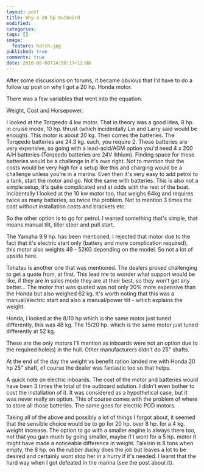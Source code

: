 ```yaml
---
layout: post
title: Why a 20 hp Outboard
modified:
categories: 
tags: []
image: 
  feature: hatch.jpg
published: true
comments: true
date: 2016-08-08T14:58:17+12:00
---
```


After some discussions on forums, it became obvious that I'd have to do a follow
up post on why I got a 20 hp. Honda motor.

There was a few variables that went into the equation.

Weight, Cost and Horsepower.

I looked at  the Torqeedo 4 kw motor. That  in theory was a good idea,  8 hp. in
cruise  mode, 10  hp. thrust  (which incidentally  Lin and  Larry said  would be
enough).  This motor  is about  20 kg.  Then comes  the batteries.  The Torqeedo
batteries are 24.3 kg. each, you  require 2. These batteries are very expensive,
so going with a lead-acid/AGM option you'd  need 4 x 200 A/H batteries (Torqeedo
batteries  are 24V  lithium).  Finding  space for  these  batteries  would be  a
challenge in it's  own right. Not to  mention that the costs would  be very high
for a  setup like  this and  charging would be  a challenge  unless you're  in a
marina. Even then  it's very easy to add  petrol to a tank, start  the motor and
go. Not  the same with batteries.  This is also  not a simple setup,  it's quite
complicated and at odds with the rest  of the boat. Incidentally I looked at the
10 kw motor too, that weighs 64kg and requires twice as many batteries, so twice
the problem.  Not to  mention 3  times the cost  without installation  costs and
brackets etc.

So the other option is to go  for petrol. I wanted something that's simple, that
means manual tilt, tiller steer and pull start.

The Yamaha  9.9 hp. has been  mentioned, I rejected  that motor due to  the fact
that it's  electric start  only (battery and  more complication  required), this
motor also  weights 49 -  52KG depending on  the model. So  not a lot  of upside
here.

Tohatsu is another one that was mentioned. The dealers proved challenging to get
a quote from,  at first. This lead me  to wonder what support would  be like, if
they are in sales  mode they are at their best, so they  won't get any better...
The motor  that was quoted was  not only 20%  more expensive than the  Honda but
also weighed 62 kg. It's worth noting  that this was a manual/electric start and
also a manual/power tilt - which explains the weight.

Honda, I looked at  the 8/10 hp which is the same  motor just tuned differently,
this was 48 kg. The 15/20 hp. which  is the same motor just tuned differently at
52 kg.

These are the only motors I'll mention as inboards were not an option due to the
required hole(s) in the hull. Other manufacturers didn't do 25" shafts.

At the end  of the day the weight  vs benefit ration landed me with  Honda 20 hp
25" shaft, of course the dealer was fantastic too so that helps.

A quick  note on electric  inboards. The cost of  the motor and  batteries would
have been 3  times the total of  the outboard solution. I didn't  even bother to
cost the installation  of it. It was  considered as a hypothetical  case, but it
was never really  an option. This of  course comes with the problem  of where to
store all those batteries. The same goes for electric POD motors.

Taking all of the  above and possibly a lot of things I  forgot about, it seemed
that the sensible choice would be to go for 20 hp. over 8 hp. for a 4 kg. weight
increase. The option to  go with a smaller engine is always  there too, not that
you gain much by going smaller, maybe if I  went for a 5 hp. motor it might have
made a noticeable difference in weight. Taleisin is 8 tons when empty, the 8 hp.
on the rubber  ducky does the job but  leaves a lot to be  desired and certainly
wont stop her in a  hurry if it's needed. I learnt that the  hard way when I got
defeated in the marina (see the post about it).



